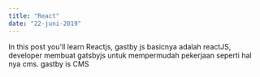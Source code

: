 ```yaml
---
title: "React"
date: "22-juni-2019"
---
```


In this post you'll learn Reactjs, gastby js basicnya adalah reactJS, developer membuat gatsbyjs untuk mempermudah pekerjaan seperti hal nya cms. gastby is CMS
